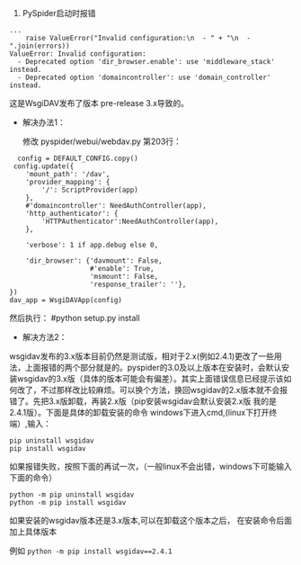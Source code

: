 1. PySpider启动时报错
```
...
    raise ValueError("Invalid configuration:\n  - " + "\n  - ".join(errors))
ValueError: Invalid configuration:
  - Deprecated option 'dir_browser.enable': use 'middleware_stack' instead.
  - Deprecated option 'domaincontroller': use 'domain_controller' instead.
```
  这是WsgiDAV发布了版本 pre-release 3.x导致的。
  
* 解决办法1：
  
  修改 pyspider/webui/webdav.py 第203行：
```
  config = DEFAULT_CONFIG.copy()
 config.update({
    'mount_path': '/dav',
    'provider_mapping': {
        '/': ScriptProvider(app)
    },
    #'domaincontroller': NeedAuthController(app),
    'http_authenticator': {
        'HTTPAuthenticator':NeedAuthController(app),
    },
    
    'verbose': 1 if app.debug else 0,
    
    'dir_browser': {'davmount': False,
                    #'enable': True,
                    'msmount': False,
                    'response_trailer': ''},
})
dav_app = WsgiDAVApp(config)
```

然后执行：
#python setup.py install

* 解决方法2：

wsgidav发布的3.x版本目前仍然是测试版，相对于2.x(例如2.4.1)更改了一些用法，上面报错的两个部分就是的。pyspider的3.0及以上版本在安装时，会默认安装wsgidav的3.x版（具体的版本可能会有偏差）。其实上面错误信息已经提示该如何改了，不过那样改比较麻烦。可以换个方法，换回wsgidav的2.x版本就不会报错了。先把3.x版卸载，再装2.x版（pip安装wsgidav会默认安装2.x版  我的是2.4.1版）。下面是具体的卸载安装的命令
windows下进入cmd,(linux下打开终端）,输入： 
```
pip uninstall wsgidav  
pip install wsgidav
```
如果报错失败，按照下面的再试一次，（一般linux不会出错，windows下可能输入下面的命令）
 ```
 python -m pip uninstall wsgidav
python -m pip install wsgidav
 ```
如果安装的wsgidav版本还是3.x版本,可以在卸载这个版本之后， 在安装命令后面加上具体版本

例如  `python -m pip install wsgidav==2.4.1`
